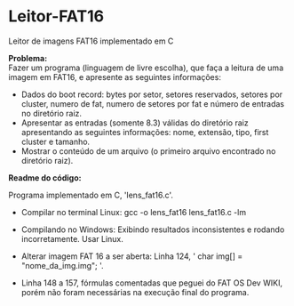 # Leitor-FAT16
Leitor de imagens FAT16 implementado em C

**Problema:**  
Fazer um programa (linguagem de livre escolha), que faça a leitura de uma imagem em FAT16, e apresente as seguintes informações:
* Dados do boot record: bytes por setor, setores reservados, setores por cluster, numero de fat, numero de setores por fat e número de entradas no diretório raiz.
* Apresentar as entradas (somente 8.3) válidas do diretório raiz apresentando as seguintes informações: nome, extensão, tipo, first cluster e tamanho.
* Mostrar o conteúdo de um arquivo (o primeiro arquivo encontrado no diretório raiz).

**Readme do código:**

Programa implementado em C, 'lens_fat16.c'.

- Compilar no terminal Linux: gcc -o lens_fat16 lens_fat16.c -lm

- Compilando no Windows: Exibindo resultados inconsistentes e rodando incorretamente. Usar Linux.

- Alterar imagem FAT 16 a ser aberta: Linha 124, ' char img[] = "nome_da_img.img"; '.

- Linha 148 a 157, fórmulas comentadas que peguei do FAT OS Dev WIKI, porém não foram necessárias
na execução final do programa.
